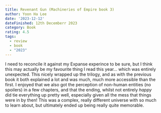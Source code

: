 ```yaml
---
title: Revenant Gun (Machineries of Empire book 3)
author: Yoon Ha Lee
date: '2023-12-12'
dateFinished: 12th Decemberr 2023
category: Book
rating: 4.5
tags:
  - review
  - book
  - "2023"
---
```


I need to reconcile it against my Expanse experince to be sure, but I think this may actually be my favourite thing I read this year... which was entirely unexpected. This nicely wrapped up the trilogy, and as with the previous book it both explained a lot and was much, much more accessible than the first. I enjoyed that we also got the perception of non-human entities (no spoilers) in a few chapters, and that the ending, whilst not entirely _happy_ did tie everything up pretty well, especially given all the mess that things were in by then! This was a complex, really different universe with so much to learn about, but ultimately ended up being really quite memorable.